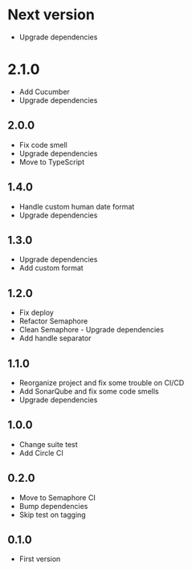 # Next version
+ Upgrade dependencies

# 2.1.0
+ Add Cucumber
+ Upgrade dependencies

## 2.0.0
+ Fix code smell
+ Upgrade dependencies
+ Move to TypeScript

## 1.4.0
+ Handle custom human date format
+ Upgrade dependencies

## 1.3.0
+ Upgrade dependencies
+ Add custom format

## 1.2.0
+ Fix deploy
+ Refactor Semaphore
+ Clean Semaphore - Upgrade dependencies
+ Add handle separator

## 1.1.0
+ Reorganize project and fix some trouble on CI/CD
+ Add SonarQube and fix some code smells
+ Upgrade dependencies

## 1.0.0
+ Change suite test
+ Add Circle CI

## 0.2.0
+ Move to Semaphore CI
+ Bump dependencies
+ Skip test on tagging

## 0.1.0
+ First version